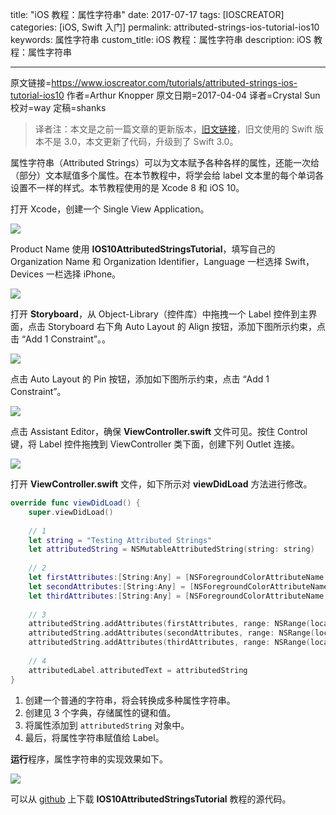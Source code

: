 title: "iOS 教程：属性字符串"
date: 2017-07-17
tags: [IOSCREATOR]
categories: [iOS, Swift 入门]
permalink: attributed-strings-ios-tutorial-ios10
keywords: 属性字符串
custom_title: iOS 教程：属性字符串
description: iOS 教程：属性字符串

---

原文链接=https://www.ioscreator.com/tutorials/attributed-strings-ios-tutorial-ios10
作者=Arthur Knopper
原文日期=2017-04-04
译者=Crystal Sun
校对=way
定稿=shanks

<!--此处开始正文-->

> 译者注：本文是之前一篇文章的更新版本，[旧文链接](https://www.ioscreator.com/tutorials/attributed-strings-tutorial-ios8-swift)，旧文使用的 Swift 版本不是 3.0，本文更新了代码，升级到了 Swift 3.0。

属性字符串（Attributed Strings）可以为文本赋予各种各样的属性，还能一次给（部分）文本赋值多个属性。在本节教程中，将学会给 label 文本里的每个单词各设置不一样的样式。本节教程使用的是 Xcode 8 和 iOS 10。
<!--more-->

打开 Xcode，创建一个 Single View Application。

![](https://swift.gg/img/articles/attributed-strings-ios-tutorial-ios10/single-view-xcode-templateformat=1500w1500254455.03)

Product Name 使用 **IOS10AttributedStringsTutorial**，填写自己的 Organization Name 和 Organization Identifier，Language 一栏选择 Swift，Devices 一栏选择 iPhone。

![](https://swift.gg/img/articles/attributed-strings-ios-tutorial-ios10/attributed-strings-projectformat=1500w1500254455.98)

打开 **Storyboard**，从 Object-Library（控件库）中拖拽一个 Label 控件到主界面，点击 Storyboard 右下角 Auto Layout 的 Align 按钮，添加下图所示约束，点击 “Add 1 Constraint”。。

![](https://swift.gg/img/articles/attributed-strings-ios-tutorial-ios10/auto-layout-horizontally-in-containerformat=750w1500254456.86)

点击 Auto Layout 的 Pin 按钮，添加如下图所示约束，点击 “Add 1 Constraint”。

![](https://swift.gg/img/articles/attributed-strings-ios-tutorial-ios10/auto-layout-pin--to-topformat=750w1500254457.69)

点击 Assistant Editor，确保 **ViewController.swift** 文件可见。按住 Control 键，将 Label 控件拖拽到 ViewController 类下面，创建下列 Outlet 连接。

![](https://swift.gg/img/articles/attributed-strings-ios-tutorial-ios10/attributes-label-outletformat=750w1500254459.19)

打开 **ViewController.swift** 文件，如下所示对 **viewDidLoad** 方法进行修改。

```swift
override func viewDidLoad() {
    super.viewDidLoad()
        
    // 1
    let string = "Testing Attributed Strings"
    let attributedString = NSMutableAttributedString(string: string)
        
    // 2
    let firstAttributes:[String:Any] = [NSForegroundColorAttributeName: UIColor.blue, NSBackgroundColorAttributeName: UIColor.yellow, NSUnderlineStyleAttributeName: 1]
    let secondAttributes:[String:Any] = [NSForegroundColorAttributeName: UIColor.red, NSBackgroundColorAttributeName: UIColor.blue, NSStrikethroughStyleAttributeName: 1]
    let thirdAttributes:[String:Any] = [NSForegroundColorAttributeName: UIColor.green, NSBackgroundColorAttributeName: UIColor.black, NSFontAttributeName: UIFont.systemFont(ofSize: 40)]
        
    // 3
    attributedString.addAttributes(firstAttributes, range: NSRange(location: 0, length: 8))
    attributedString.addAttributes(secondAttributes, range: NSRange(location: 8, length: 11))
    attributedString.addAttributes(thirdAttributes, range: NSRange(location: 19, length: 7))
        
    // 4
    attributedLabel.attributedText = attributedString
}
```

1. 创建一个普通的字符串，将会转换成多种属性字符串。
2. 创建见 3 个字典，存储属性的键和值。
3. 将属性添加到 `attributedString` 对象中。
4. 最后，将属性字符串赋值给 Label。

**运行**程序，属性字符串的实现效果如下。

![](https://swift.gg/img/articles/attributed-strings-ios-tutorial-ios10/attributed-strings-simulatorformat=750w1500254459.94)

可以从 [github](https://github.com/ioscreator/ioscreator) 上下载 **IOS10AttributedStringsTutorial** 教程的源代码。